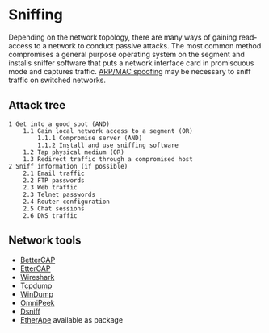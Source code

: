 ﻿# Sniffing

Depending on the network topology, there are many ways of gaining read-access to a network to conduct passive attacks. The most common method compromises a general purpose operating system on the segment and installs sniffer software that puts a network interface card in promiscuous mode and captures traffic. [ARP/MAC spoofing](../layer2/arp-spoofing.md) may be necessary to sniff traffic on switched networks.

## Attack tree

```text
1 Get into a good spot (AND)
    1.1 Gain local network access to a segment (OR)
        1.1.1 Compromise server (AND)
        1.1.2 Install and use sniffing software
    1.2 Tap physical medium (OR)
    1.3 Redirect traffic through a compromised host    
2 Sniff information (if possible)
    2.1 Email traffic
    2.2 FTP passwords
    2.3 Web traffic
    2.3 Telnet passwords
    2.4 Router configuration
    2.5 Chat sessions
    2.6 DNS traffic
```

## Network tools
* [BetterCAP](https://www.bettercap.org/)
* [EtterCAP](https://www.ettercap-project.org/)
* [Wireshark](https://www.wireshark.org/)
* [Tcpdump](https://www.tcpdump.or/)
* [WinDump](https://www.winpcap.org/windump/)
* [OmniPeek](https://store.liveaction.com/product/omnipeek-network-protocol-analyzer/)
* [Dsniff](https://www.monkey.org/~dugsong/dsniff/)
* [EtherApe](https://etherape.sourceforge.io/) available as package






